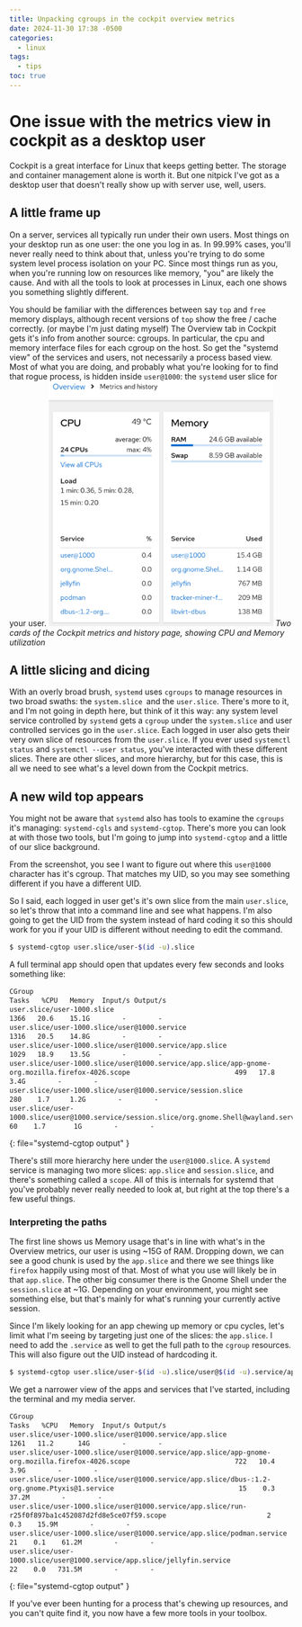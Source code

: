 ```yaml
---
title: Unpacking cgroups in the cockpit overview metrics
date: 2024-11-30 17:38 -0500
categories:
  - linux
tags:
  - tips
toc: true
---
```

# One issue with the metrics view in cockpit as a desktop user 
Cockpit is a great interface for Linux that keeps getting better. The storage and container management alone is worth it. But one nitpick I've got as a desktop user that doesn't really show up with server use, well, users.

## A little frame up
On a server, services all typically run under their own users. Most things on your desktop run as one user: the one you log in as. In 99.99% cases, you'll never really need to think about that, unless you're trying to do some system level process isolation on your PC. Since most things run as you, when you're running low on resources like memory, "you" are likely the cause. And with all the tools to look at processes in Linux, each one shows you something slightly different.  

You should be familiar with the differences between say `top` and `free` memory displays, although recent versions of `top` show the free / cache correctly. (or maybe I'm just dating myself) The Overview tab in Cockpit gets it's info from another source: cgroups. In particular, the cpu and memory interface files for each cgroup on the host. So get the "systemd view" of the services and users, not necessarily a process based view. Most of what you are doing, and probably what you're looking for to find that rogue process, is hidden inside `user@1000`: the `systemd` user slice for your user.
![Overview metrics in Cockpit](/assets/imgs/overview.png)
_Two cards of the Cockpit metrics and history page, showing CPU and Memory utilization_

## A little slicing and dicing
With an overly broad brush, `systemd` uses `cgroups` to manage resources in two broad swaths: the `system.slice `and the `user.slice`. There's more to it, and I'm not going in depth here, but think of it this way: any system level service controlled by `systemd` gets a `cgroup` under the `system.slice` and user controlled services go in the `user.slice`. Each logged in user also gets their very own slice of resources from the `user.slice`. If you ever used `systemctl status` and `systemctl --user status`, you've interacted with these different slices. There are other slices, and more hierarchy, but for this case, this is all we need to see what's a level down from the Cockpit metrics.

## A new wild top appears
You might not be aware that `systemd` also has tools to examine the `cgroups` it's managing: `systemd-cgls` and `systemd-cgtop`. There's more you can look at with those two tools, but I'm going to jump into `systemd-cgtop` and a little of our slice background.

From the screenshot, you see I want to figure out where this `user@1000` character has it's cgroup. That matches my UID, so you may see something different if you have a different UID.

So I said, each logged in user get's it's own slice from the main `user.slice`, so let's throw that into a command line and see what happens. I'm also going to get the UID from the system instead of hard coding it so this should work for you if your UID is different without needing to edit the command.

```bash
$ systemd-cgtop user.slice/user-$(id -u).slice
```

A full terminal app should open that updates every few seconds and looks something like:

```
CGroup                                                                                                                 Tasks   %CPU   Memory  Input/s Output/s
user.slice/user-1000.slice                                                                                              1366   20.6    15.1G        -        -
user.slice/user-1000.slice/user@1000.service                                                                            1316   20.5    14.8G        -        -
user.slice/user-1000.slice/user@1000.service/app.slice                                                                  1029   18.9    13.5G        -        -
user.slice/user-1000.slice/user@1000.service/app.slice/app-gnome-org.mozilla.firefox-4026.scope                          499   17.8     3.4G        -        -
user.slice/user-1000.slice/user@1000.service/session.slice                                                               280    1.7     1.2G        -        -
user.slice/user-1000.slice/user@1000.service/session.slice/org.gnome.Shell@wayland.service                                60    1.7       1G        -        -
```
{: file="systemd-cgtop output" }

There's still more hierarchy here under the `user@1000.slice`. A `systemd` service is managing two more slices: `app.slice` and `session.slice`, and there's something called a `scope`. All of this is internals for systemd that you've probably never really needed to look at, but right at the top there's a few useful things. 

### Interpreting the paths
The first line shows us Memory usage that's in line with what's in the Overview metrics, our user is using ~15G of RAM. Dropping down, we can see a good chunk is used by the `app.slice` and there we see things like `firefox` happily using most of that. Most of what you use will likely be in that `app.slice`. The other big consumer there is the Gnome Shell under the `session.slice` at ~1G. Depending on your environment, you might see something else, but that's mainly for what's running your currently active session.

Since I'm likely looking for an app chewing up memory or cpu cycles, let's limit what I'm seeing by targeting just one of the slices: the `app.slice`. I need to add the `.service` as well to get the full path to the `cgroup` resources.  This will also figure out the UID instead of hardcoding it.

```bash
$ systemd-cgtop user.slice/user-$(id -u).slice/user@$(id -u).service/app.slice
```

We get a narrower view of the apps and services that I've started, including the terminal and my media server.

```
CGroup                                                                                                                 Tasks   %CPU   Memory  Input/s Output/s
user.slice/user-1000.slice/user@1000.service/app.slice                                                                  1261   11.2      14G        -        -
user.slice/user-1000.slice/user@1000.service/app.slice/app-gnome-org.mozilla.firefox-4026.scope                          722   10.4     3.9G        -        -
user.slice/user-1000.slice/user@1000.service/app.slice/dbus-:1.2-org.gnome.Ptyxis@1.service                               15    0.3    37.2M        -        -
user.slice/user-1000.slice/user@1000.service/app.slice/run-r25f0f897ba1c452087d2fd8e5ce07f59.scope                         2    0.3    15.9M        -        -
user.slice/user-1000.slice/user@1000.service/app.slice/podman.service                                                     21    0.1    61.2M        -        -
user.slice/user-1000.slice/user@1000.service/app.slice/jellyfin.service                                                   22    0.0   731.5M        -        -
```
{: file="systemd-cgtop output" }

If you've ever been hunting for a process that's chewing up resources, and you can't quite find it, you now have a few more tools in your toolbox.

